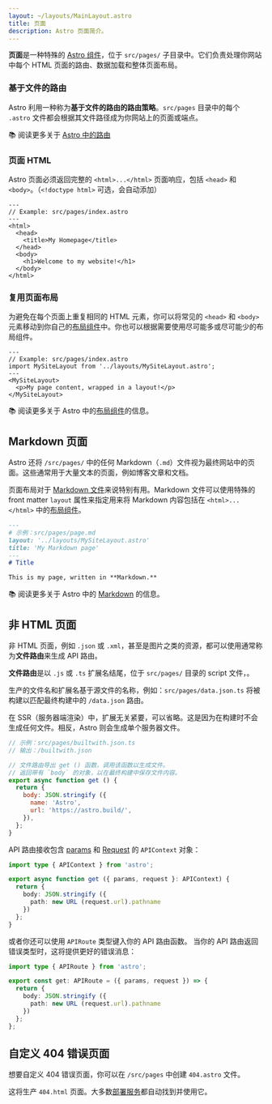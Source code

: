 ```yaml
---
layout: ~/layouts/MainLayout.astro
title: 页面
description: Astro 页面简介。
---
```


**页面**是一种特殊的 [Astro 组件](/zh-CN/core-concepts/astro-components/)，位于 `src/pages/` 子目录中。它们负责处理你网站中每个 HTML 页面的路由、数据加载和整体页面布局。

### 基于文件的路由

Astro 利用一种称为**基于文件的路由的路由策略**。`src/pages` 目录中的每个 `.astro` 文件都会根据其文件路径成为你网站上的页面或端点。

📚 阅读更多关于 [Astro 中的路由](/en/core-concepts/routing/)

### 页面 HTML

Astro 页面必须返回完整的 `<html>...</html>` 页面响应，包括 `<head>` 和 `<body>`。（`<!doctype html>` 可选，会自动添加）

```astro
---
// Example: src/pages/index.astro
---
<html>
  <head>
    <title>My Homepage</title>
  </head>
  <body>
    <h1>Welcome to my website!</h1>
  </body>
</html>
```

### 复用页面布局

为避免在每个页面上重复相同的 HTML 元素，你可以将常见的 `<head>` 和 `<body>` 元素移动到你自己的[布局组件](/en/core-concepts/layouts/)中。你也可以根据需要使用尽可能多或尽可能少的布局组件。

```astro
---
// Example: src/pages/index.astro
import MySiteLayout from '../layouts/MySiteLayout.astro';
---
<MySiteLayout>
  <p>My page content, wrapped in a layout!</p>
</MySiteLayout>
```

📚 阅读更多关于 Astro 中的[布局组件](/en/core-concepts/layouts/)的信息。

## Markdown 页面

Astro 还将 `/src/pages/` 中的任何 Markdown（`.md`）文件视为最终网站中的页面。这些通常用于大量文本的页面，例如博客文章和文档。

页面布局对于 [Markdown 文件](#markdown-页面)来说特别有用。Markdown 文件可以使用特殊的 front matter `layout` 属性来指定用来将 Markdown 内容包括在 `<html>...</html>` 中的[布局组件](/en/core-concepts/layouts/)。

```md
---
# 示例：src/pages/page.md
layout: '../layouts/MySiteLayout.astro'
title: 'My Markdown page'
---
# Title

This is my page, written in **Markdown.**
```

📚 阅读更多关于 Astro 中的 [Markdown](/en/guides/markdown-content/) 的信息。

## 非 HTML 页面

非 HTML 页面，例如 `.json` 或 `.xml`，甚至是图片之类的资源，都可以使用通常称为**文件路由**来生成 API 路由。

**文件路由**是以 `.js` 或 `.ts` 扩展名结尾，位于 `src/pages/` 目录的 script 文件，。

生产的文件名和扩展名基于源文件的名称，例如：`src/pages/data.json.ts` 将被构建以匹配最终构建中的 `/data.json` 路由。

在 SSR（服务器端渲染）中，扩展无关紧要，可以省略。这是因为在构建时不会生成任何文件。相反，Astro 则会生成单个服务器文件。

```js
// 示例：src/pages/builtwith.json.ts
// 输出：/builtwith.json

// 文件路由导出 get () 函数，调用该函数以生成文件。
// 返回带有 `body` 的对象，以在最终构建中保存文件内容。
export async function get () {
  return {
    body: JSON.stringify ({
      name: 'Astro',
      url: 'https://astro.build/',
    }),
  };
}
```

API 路由接收包含 [params](/en/reference/api-reference/#params) 和 [Request](https://developer.mozilla.org/en-US/docs/Web/API/request) 的 `APIContext` 对象：

```ts
import type { APIContext } from 'astro';

export async function get ({ params, request }: APIContext) {
  return {
    body: JSON.stringify ({
      path: new URL (request.url).pathname
    })
  };
}
```

或者你还可以使用 `APIRoute` 类型键入你的 API 路由函数。 当你的 API 路由返回错误类型时，这将提供更好的错误消息：

```ts
import type { APIRoute } from 'astro';

export const get: APIRoute = ({ params, request }) => {
  return {
    body: JSON.stringify ({
      path: new URL (request.url).pathname
    })
  };
};
```

## 自定义 404 错误页面

想要自定义 404 错误页面，你可以在 `/src/pages` 中创建 `404.astro` 文件。

这将生产 `404.html` 页面。大多数[部署服务](/en/guides/deploy/)都自动找到并使用它。

